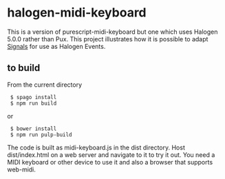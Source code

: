 halogen-midi-keyboard
=====================

This is a version of purescript-midi-keyboard but one which uses Halogen 5.0.0 rather than Pux. This project illustrates how it is possible to adapt [Signals](https://pursuit.purescript.org/packages/purescript-signal/10.1.0) for use as Halogen Events.


## to build

From the current directory

     $ spago install
     $ npm run build

or

     $ bower install
     $ npm run pulp-build

The code is built as midi-keyboard.js in the dist directory. Host dist/index.html on a web server and navigate to it to try it out.  You need a MIDI keyboard or other device to use it and also a browser that supports web-midi.
